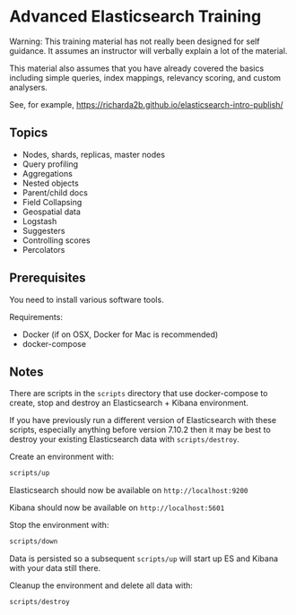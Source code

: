 # Advanced Elasticsearch Training

Warning:
This training material has not really been designed for self guidance.
It assumes an instructor will verbally explain a lot of the material.

This material also assumes that you have already covered the basics including
simple queries, index mappings, relevancy scoring, and custom analysers.

See, for example, https://richarda2b.github.io/elasticsearch-intro-publish/

## Topics

- Nodes, shards, replicas, master nodes
- Query profiling
- Aggregations
- Nested objects
- Parent/child docs
- Field Collapsing
- Geospatial data
- Logstash
- Suggesters
- Controlling scores
- Percolators

## Prerequisites

You need to install various software tools.

Requirements:

- Docker (if on OSX, Docker for Mac is recommended)
- docker-compose


## Notes

There are scripts in the `scripts` directory that use docker-compose to create, stop and destroy an Elasticsearch + Kibana environment.

If you have previously run a different version of Elasticsearch with these scripts,
especially anything before version 7.10.2
then it may be best to destroy your existing Elasticsearch data with `scripts/destroy`.

Create an environment with:
```bash
scripts/up
```

Elasticsearch should now be available on `http://localhost:9200`

Kibana should now be available on `http://localhost:5601`

Stop the environment with:
```bash
scripts/down
```
Data is persisted so a subsequent `scripts/up` will start up ES and Kibana with your data still there.

Cleanup the environment and delete all data with:
```bash
scripts/destroy
```
